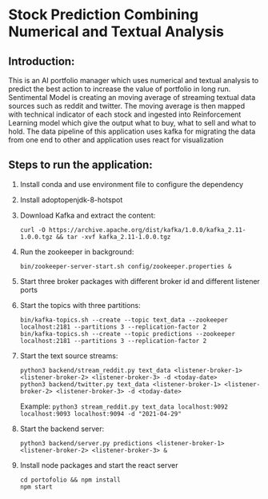 # Stock Prediction Combining Numerical and Textual Analysis

## Introduction:

This is an AI portfolio manager which uses numerical and textual analysis to predict the best action to increase the value of portfolio in long run. Sentimental Model is creating an moving average of streaming textual data sources such as reddit and twitter. The moving average is then mapped with technical indicator of each stock and ingested into Reinforcement Learning model which give the output what to buy, what to sell and what to hold. The data pipeline of this application uses kafka for migrating the data from one end to other and application uses react for visualization 

## Steps to run the application:

1. Install conda and use environment file to configure the dependency

2.	Install adoptopenjdk-8-hotspot

3. Download Kafka and extract the content:
	```
	curl -O https://archive.apache.org/dist/kafka/1.0.0/kafka_2.11-1.0.0.tgz && tar -xvf kafka_2.11-1.0.0.tgz
	```
4. Run the zookeeper in background:
	```
	bin/zookeeper-server-start.sh config/zookeeper.properties &
	```
5.  Start three broker packages with different broker id and different listener ports

6. Start the topics with three partitions:
	```
	bin/kafka-topics.sh --create --topic text_data --zookeeper localhost:2181 --partitions 3 --replication-factor 2
	bin/kafka-topics.sh --create --topic predictions --zookeeper localhost:2181 --partitions 3 --replication-factor 2
	```
7. Start the text source streams:
	```
	python3 backend/stream_reddit.py text_data <listener-broker-1> <listener-broker-2> <listener-broker-3> -d <today-date> 
	python3 backend/twitter.py text_data <listener-broker-1> <listener-broker-2> <listener-broker-3> -d <today-date>
	```
	Example: ```python3 stream_reddit.py text_data localhost:9092 localhost:9093 localhost:9094 -d "2021-04-29"``` 

8.  Start the backend server:

	```python3 backend/server.py predictions <listener-broker-1> <listener-broker-2> <listener-broker-3> &```

9. Install node packages and start the react server
	
	```
	cd portofolio && npm install
	npm start
	```
